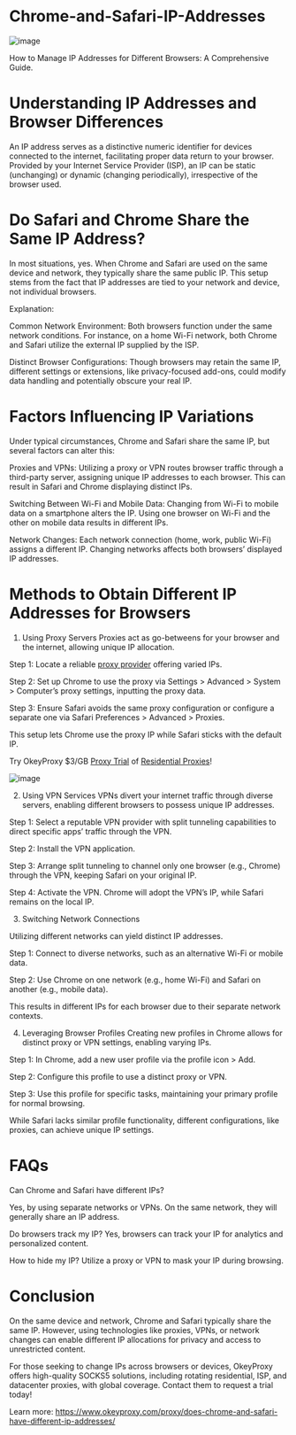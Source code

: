 # Chrome-and-Safari-IP-Addresses
![image](https://github.com/user-attachments/assets/ccb9c760-c0c3-4dc0-855e-4c52bac81e9d)

How to Manage IP Addresses for Different Browsers: A Comprehensive Guide.

# Understanding IP Addresses and Browser Differences

An IP address serves as a distinctive numeric identifier for devices connected to the internet, facilitating proper data return to your browser. Provided by your Internet Service Provider (ISP), an IP can be static (unchanging) or dynamic (changing periodically), irrespective of the browser used.

# Do Safari and Chrome Share the Same IP Address?

In most situations, yes. When Chrome and Safari are used on the same device and network, they typically share the same public IP. This setup stems from the fact that IP addresses are tied to your network and device, not individual browsers.

Explanation:

Common Network Environment: Both browsers function under the same network conditions. For instance, on a home Wi-Fi network, both Chrome and Safari utilize the external IP supplied by the ISP.

Distinct Browser Configurations: Though browsers may retain the same IP, different settings or extensions, like privacy-focused add-ons, could modify data handling and potentially obscure your real IP.

# Factors Influencing IP Variations
Under typical circumstances, Chrome and Safari share the same IP, but several factors can alter this:

Proxies and VPNs: Utilizing a proxy or VPN routes browser traffic through a third-party server, assigning unique IP addresses to each browser. This can result in Safari and Chrome displaying distinct IPs.

Switching Between Wi-Fi and Mobile Data: Changing from Wi-Fi to mobile data on a smartphone alters the IP. Using one browser on Wi-Fi and the other on mobile data results in different IPs.

Network Changes: Each network connection (home, work, public Wi-Fi) assigns a different IP. Changing networks affects both browsers’ displayed IP addresses.

# Methods to Obtain Different IP Addresses for Browsers

1. Using Proxy Servers
Proxies act as go-betweens for your browser and the internet, allowing unique IP allocation.

Step 1: Locate a reliable [proxy provider](https://www.okeyproxy.com/) offering varied IPs.

Step 2: Set up Chrome to use the proxy via Settings > Advanced > System > Computer’s proxy settings, inputting the proxy data.

Step 3: Ensure Safari avoids the same proxy configuration or configure a separate one via Safari Preferences > Advanced > Proxies.

This setup lets Chrome use the proxy IP while Safari sticks with the default IP.

Try OkeyProxy $3/GB [Proxy Trial](https://www.okeyproxy.com/register?link=post) of [Residential Proxies](https://www.okeyproxy.com/en/residential-proxies)!


![image](https://github.com/user-attachments/assets/cbf08c21-daa5-4000-8023-cdc5b31af882)

2. Using VPN Services
VPNs divert your internet traffic through diverse servers, enabling different browsers to possess unique IP addresses.

Step 1: Select a reputable VPN provider with split tunneling capabilities to direct specific apps’ traffic through the VPN.

Step 2: Install the VPN application.

Step 3: Arrange split tunneling to channel only one browser (e.g., Chrome) through the VPN, keeping Safari on your original IP.

Step 4: Activate the VPN. Chrome will adopt the VPN’s IP, while Safari remains on the local IP.

3. Switching Network Connections

Utilizing different networks can yield distinct IP addresses.

Step 1: Connect to diverse networks, such as an alternative Wi-Fi or mobile data.

Step 2: Use Chrome on one network (e.g., home Wi-Fi) and Safari on another (e.g., mobile data).

This results in different IPs for each browser due to their separate network contexts.

4. Leveraging Browser Profiles
Creating new profiles in Chrome allows for distinct proxy or VPN settings, enabling varying IPs.

Step 1: In Chrome, add a new user profile via the profile icon > Add.

Step 2: Configure this profile to use a distinct proxy or VPN.

Step 3: Use this profile for specific tasks, maintaining your primary profile for normal browsing.

While Safari lacks similar profile functionality, different configurations, like proxies, can achieve unique IP settings.

# FAQs
Can Chrome and Safari have different IPs? 

Yes, by using separate networks or VPNs. On the same network, they will generally share an IP address.

Do browsers track my IP? Yes, browsers can track your IP for analytics and personalized content.

How to hide my IP? Utilize a proxy or VPN to mask your IP during browsing.

# Conclusion
On the same device and network, Chrome and Safari typically share the same IP. However, using technologies like proxies, VPNs, or network changes can enable different IP allocations for privacy and access to unrestricted content.

For those seeking to change IPs across browsers or devices, OkeyProxy offers high-quality SOCKS5 solutions, including rotating residential, ISP, and datacenter proxies, with global coverage. Contact them to request a trial today!

Learn more: https://www.okeyproxy.com/proxy/does-chrome-and-safari-have-different-ip-addresses/
